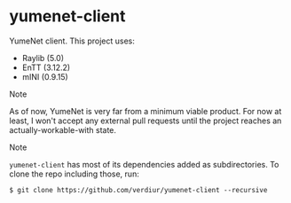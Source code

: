 # yumenet-client
YumeNet client. This project uses:

- Raylib (5.0)
- EnTT (3.12.2)
- mINI (0.9.15)

> [!NOTE]
> As of now, YumeNet is very far from a minimum viable product.
> For now at least, I won't accept any external pull requests until the project reaches an actually-workable-with state.

> [!NOTE]
> `yumenet-client` has most of its dependencies added as subdirectories. To clone the repo including those, run:
> 
> ```
> $ git clone https://github.com/verdiur/yumenet-client --recursive
> ```
